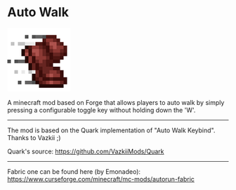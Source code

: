 # Auto Walk
![](src/main/resources/icon.png)


A minecraft mod based on Forge that allows players to auto walk by simply pressing a configurable toggle key without holding down the 'W'.

---

The mod is based on the Quark implementation of "Auto Walk Keybind". Thanks to Vazkii ;)

Quark's source: https://github.com/VazkiiMods/Quark

---

Fabric one can be found here (by Emonadeo): https://www.curseforge.com/minecraft/mc-mods/autorun-fabric